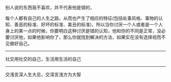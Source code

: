 别人说的东西我不喜欢，并不代表他是错的，

  

每个人都有自己的人生之路，从而也产生了相应的特征(包括处事风格、事物的认知、善恶的标准、好坏的标准、美丑的标准)，所以当你讨厌一个人或者是一个人身上的某一点的时候，你要明白这种讨厌是错的认知，他和你的不同是正常，没必要讨厌他，如果他影响你了，那么你就找到解决的方法，如果实在没有选择视而不见做好自己。
___
社交用社交的自己，生活用生活的自己
___
交浅言深人生大忌，交深言浅方为大智